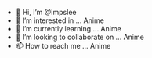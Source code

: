 - 👋 Hi, I’m @Impslee
- 👀 I’m interested in ... Anime
- 🌱 I’m currently learning ... Anime
- 💞️ I’m looking to collaborate on ... Anime
- 📫 How to reach me ... Anime

<!---
Impslee/Impslee is a ✨ special ✨ repository because its `README.md` (this file) appears on your GitHub profile.
You can click the Preview link to take a look at your changes.
--->
